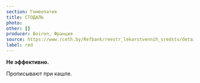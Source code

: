 ```yaml
---
section: Гомеопатия
title: СТОДАЛЬ
photo:
other: []
producer: Boiron, Франция
source: https://www.rceth.by/Refbank/reestr_lekarstvennih_sredstv/details/5470_02_07_12_17
label: red
---
```


**Не эффективно.**

Прописывают при кашле.
